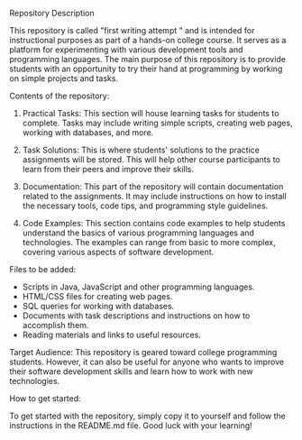 Repository Description

This repository is called "first writing attempt " and is intended for instructional purposes as part of a hands-on college course. 
It serves as a platform for experimenting with various development tools and programming languages. 
The main purpose of this repository is to provide students with an opportunity to try their hand at programming by working on simple projects and tasks.

Contents of the repository:

1. Practical Tasks:
   This section will house learning tasks for students to complete.
   Tasks may include writing simple scripts, creating web pages, working with databases, and more.

3. Task Solutions:
   This is where students' solutions to the practice assignments will be stored.
   This will help other course participants to learn from their peers and improve their skills.

5. Documentation:
   This part of the repository will contain documentation related to the assignments.
   It may include instructions on how to install the necessary tools, code tips, and programming style guidelines.

7. Code Examples:
   This section contains code examples to help students understand the basics of various programming languages and technologies.
   The examples can range from basic to more complex, covering various aspects of software development.

Files to be added:
- Scripts in Java, JavaScript and other programming languages.
- HTML/CSS files for creating web pages.
- SQL queries for working with databases.
- Documents with task descriptions and instructions on how to accomplish them.
- Reading materials and links to useful resources.

Target Audience:
This repository is geared toward college programming students. 
However, it can also be useful for anyone who wants to improve their software development skills and learn how to work with new technologies.

How to get started:

To get started with the repository, simply copy it to yourself and follow the instructions in the README.md file. 
Good luck with your learning!
